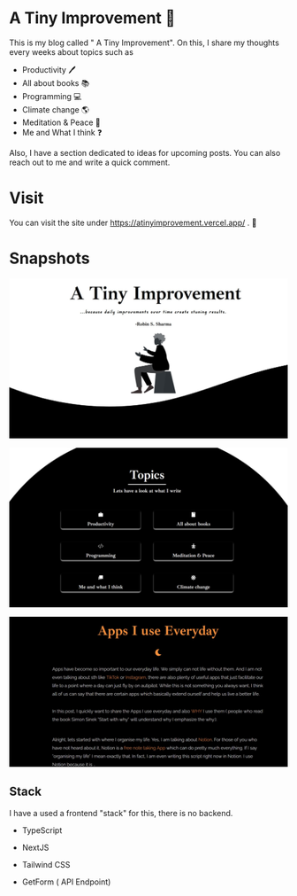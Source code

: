 # A Tiny Improvement 👋
This is my blog called " A Tiny Improvement".
On this, I share my thoughts every weeks about topics such as
* Productivity 🖊️
* All about books 📚
* Programming 💻
* Climate change 🌎
* Meditation & Peace 🧘
* Me and What I think ❓

Also, I have a section dedicated to ideas for upcoming posts.
You can also reach out to me and write a quick comment.


# Visit
You can visit the site under https://atinyimprovement.vercel.app/ . 🚀

# Snapshots
![First](/assets//Readmefirst.jpg?raw=true)


![Second](/assets//Readmesecond.jpg?raw=true)


![Third](/assets//Readmethird.jpg?raw=true)

## Stack
I have a used a frontend "stack" for this, there is no backend.

* TypeScript
* NextJS
* Tailwind CSS

* GetForm ( API Endpoint)



